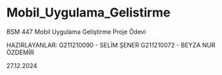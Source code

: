 # Mobil_Uygulama_Gelistirme
BSM 447 Mobil Uygulama Geliştirme Proje Ödevi

HAZIRLAYANLAR: 
G211210090 - SELİM ŞENER
G211210072 - BEYZA NUR ÖZDEMİR

27.12.2024
